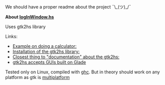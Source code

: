 We should have a proper readme about the project ¯\\\_(ツ)\_\/¯

**About [logInWindow.hs](logInWindow.hs)**

Uses gtk2hs library

Links:
* [Example on doing a calculator:](https://www.stackbuilders.com/tutorials/haskell/gui-application/)
* [Installation of the gtk2hs library:](https://wiki.haskell.org/Gtk2Hs/Installation)
* [Closest thing to "documentation" about the gtk2hs:](http://muitovar.com/gtk2hs/index.html)
* [gtk2hs accepts GUIs built on Glade](https://glade.gnome.org/)

Tested only on Linux, compiled with [ghc](https://www.haskell.org/ghc/). But in theory should work on any platform as gtk is [multiplatform](https://www.gtk.org/features.php)
